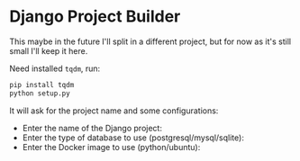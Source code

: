 # Django Project Builder

This maybe in the future I'll split in a different project, but for now as it's still small I'll keep it here.

Need installed `tqdm`, run:

```bash
pip install tqdm
python setup.py
```

It will ask for the project name and some configurations:

- Enter the name of the Django project:
- Enter the type of database to use (postgresql/mysql/sqlite):
- Enter the Docker image to use (python/ubuntu):
